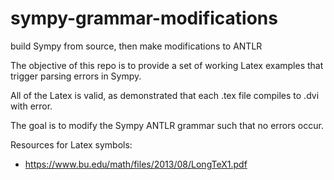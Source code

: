 # sympy-grammar-modifications
build Sympy from source, then make modifications to ANTLR

The objective of this repo is to provide a set of working Latex examples that trigger parsing errors in Sympy.

All of the Latex is valid, as demonstrated that each .tex file compiles to .dvi with error.

The goal is to modify the Sympy ANTLR grammar such that no errors occur.



Resources for Latex symbols:
 * https://www.bu.edu/math/files/2013/08/LongTeX1.pdf
